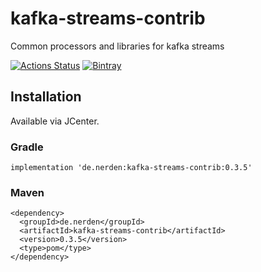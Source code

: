 # kafka-streams-contrib
Common processors and libraries for kafka streams

[![Actions Status](https://github.com/birdayz/kafka-streams-contrib/workflows/Bazel%20build/badge.svg)](https://github.com/birdayz/kafka-streams-contrib/actions?query=workflow%3A%22Bazel+build%22)
[![Bintray](https://img.shields.io/bintray/v/birdayz/oss-releases/kafka-streams-contrib)](
https://bintray.com/birdayz/oss-releases/kafka-streams-contrib)

## Installation

Available via JCenter.

### Gradle
```
implementation 'de.nerden:kafka-streams-contrib:0.3.5'
```

### Maven
```
<dependency>
  <groupId>de.nerden</groupId>
  <artifactId>kafka-streams-contrib</artifactId>
  <version>0.3.5</version>
  <type>pom</type>
</dependency>
```
